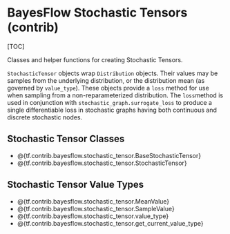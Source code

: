 # BayesFlow Stochastic Tensors (contrib)
[TOC]

Classes and helper functions for creating Stochastic Tensors.

`StochasticTensor` objects wrap `Distribution` objects.  Their
values may be samples from the underlying distribution, or the distribution
mean (as governed by `value_type`).  These objects provide a `loss`
method for use when sampling from a non-reparameterized distribution.
The `loss`method is used in conjunction with `stochastic_graph.surrogate_loss`
to produce a single differentiable loss in stochastic graphs having
both continuous and discrete stochastic nodes.

## Stochastic Tensor Classes

*   @{tf.contrib.bayesflow.stochastic_tensor.BaseStochasticTensor}
*   @{tf.contrib.bayesflow.stochastic_tensor.StochasticTensor}

## Stochastic Tensor Value Types

*   @{tf.contrib.bayesflow.stochastic_tensor.MeanValue}
*   @{tf.contrib.bayesflow.stochastic_tensor.SampleValue}
*   @{tf.contrib.bayesflow.stochastic_tensor.value_type}
*   @{tf.contrib.bayesflow.stochastic_tensor.get_current_value_type}
